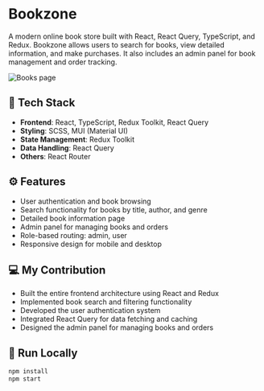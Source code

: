 # Bookzone

A modern online book store built with React, React Query, TypeScript, and Redux. Bookzone allows users to search for books, view detailed information, and make purchases. It also includes an admin panel for book management and order tracking.

![Books page](assets/screenshots/books.jpg)

## 🔧 Tech Stack

- **Frontend**: React, TypeScript, Redux Toolkit, React Query
- **Styling**: SCSS, MUI (Material UI)
- **State Management**: Redux Toolkit
- **Data Handling**: React Query
- **Others**: React Router

## ⚙️ Features

- User authentication and book browsing
- Search functionality for books by title, author, and genre
- Detailed book information page
- Admin panel for managing books and orders
- Role-based routing: admin, user
- Responsive design for mobile and desktop

## 💻 My Contribution

- Built the entire frontend architecture using React and Redux
- Implemented book search and filtering functionality
- Developed the user authentication system
- Integrated React Query for data fetching and caching
- Designed the admin panel for managing books and orders

## 🚀 Run Locally

```bash
npm install
npm start
```
